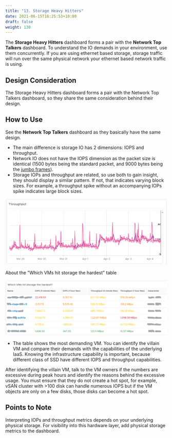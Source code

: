 ```yaml
---
title: "13. Storage Heavy Hitters"
date: 2021-06-15T16:25:53+10:00
draft: false
weight: 130
---
```


The **Storage Heavy Hitters** dashboard forms a pair with the **Network Top Talkers** dashboard. To understand the IO demands in your environment, use them concurrently. If you are using ethernet based storage, storage traffic will run over the same physical network your ethernet based network traffic is using.

## Design Consideration

The Storage Heavy Hitters dashboard forms a pair with the Network Top Talkers dashboard, so they share the same consideration behind their design. 


## How to Use

See the **Network Top Talkers** dashboard as they basically have the same design. 
- The main difference is storage IO has 2 dimensions: IOPS and throughput. 
- Network IO does not have the IOPS dimension as the packet size is identical (1500 bytes being the standard packet, and 9000 bytes being the [jumbo frames](https://en.wikipedia.org/wiki/Jumbo_frame)). 
- Storage IOPs and throughput are related, so use both to gain insight, they should display a similar pattern. If not, that indicates varying block sizes. For example, a throughput spike without an accompanying IOPs spike indicates large block sizes. 

![](3.2.13-fig-1.png)

About the "Which VMs hit storage the hardest" table

![](3.2.13-fig-2.png)
 
- The table shows the most demanding VM. You can identify the villain VM and compare their demands with the capabilities of the underlying IaaS. Knowing the infrastructure capability is important, because different class of SSD have different IOPS and throughput capabilities. 

After identifying the villain VM, talk to the VM owners if the numbers are excessive during peak hours and identify the reasons behind the excessive usage. You must ensure that they do not create a hot spot, for example, vSAN cluster with >100 disk can handle numerous IOPS but if the VM objects are only on a few disks, those disks can become a hot spot. 

## Points to Note
Interpreting IOPs and throughput metrics depends on your underlying physical storage. For visibility into this hardware layer, add physical storage metrics to the dashboard.
